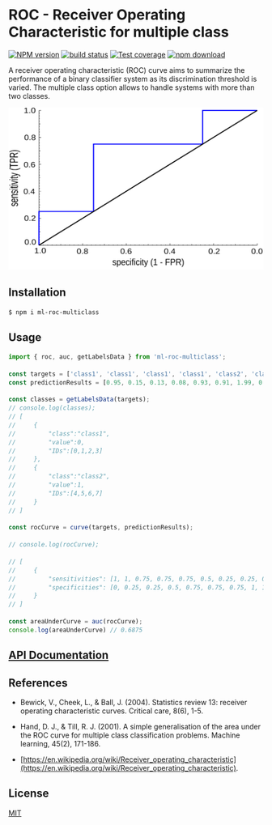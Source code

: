 # ROC - Receiver Operating Characteristic for multiple class

[![NPM version][npm-image]][npm-url]
[![build status][ci-image]][ci-url]
[![Test coverage][codecov-image]][codecov-url]
[![npm download][download-image]][download-url]

A receiver operating characteristic (ROC) curve aims to summarize the performance of a binary classifier system as its discrimination threshold is varied. The multiple class option allows to handle systems with more than two classes.

<p align="center">
  <img src="image/readme-example.png">
</p>

## Installation

`$ npm i ml-roc-multiclass`

## Usage

```js
import { roc, auc, getLabelsData } from 'ml-roc-multiclass';

const targets = ['class1', 'class1', 'class1', 'class1', 'class2', 'class2', 'class2', 'class2'];
const predictionResults = [0.95, 0.15, 0.13, 0.08, 0.93, 0.91, 1.99, 0.12];

const classes = getLabelsData(targets);
// console.log(classes);
// [
//     {
//         "class":"class1",
//         "value":0,
//         "IDs":[0,1,2,3]
//     },
//     {
//         "class":"class2",
//         "value":1,
//         "IDs":[4,5,6,7]
//     }
// ]

const rocCurve = curve(targets, predictionResults);

// console.log(rocCurve);

// [
//     {
//         "sensitivities": [1, 1, 0.75, 0.75, 0.75, 0.5, 0.25, 0.25, 0],
//         "specificities": [0, 0.25, 0.25, 0.5, 0.75, 0.75, 0.75, 1, 1]
//     }
// ]

const areaUnderCurve = auc(rocCurve);
console.log(areaUnderCurve) // 0.6875

```

## [API Documentation](https://josoriom.github.io/ml-roc-multiclass/)

## References
* Bewick, V., Cheek, L., & Ball, J. (2004). Statistics review 13: receiver operating characteristic curves. Critical care, 8(6), 1-5.

* Hand, D. J., & Till, R. J. (2001). A simple generalisation of the area under the ROC curve for multiple class classification problems. Machine learning, 45(2), 171-186.

* [https://en.wikipedia.org/wiki/Receiver_operating_characteristic](https://en.wikipedia.org/wiki/Receiver_operating_characteristic).

## License

[MIT](./LICENSE)

[npm-image]: https://img.shields.io/npm/v/ml-roc.svg
[npm-url]: https://www.npmjs.com/package/ml-roc
[ci-image]: https://github.com/josoriom/ml-roc/workflows/Node.js%20CI/badge.svg?branch=master
[ci-url]: https://github.com/josoriom/ml-roc/actions?query=workflow%3A%22Node.js+CI%22
[codecov-image]: https://img.shields.io/codecov/c/github/josoriom/ml-roc.svg
[codecov-url]: https://codecov.io/gh/josoriom/ml-roc
[download-image]: https://img.shields.io/npm/dm/ml-roc.svg
[download-url]: https://www.npmjs.com/package/ml-roc
